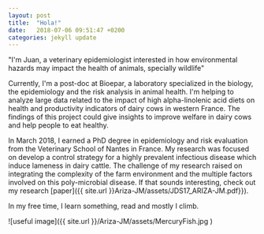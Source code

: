 ```yaml
---
layout: post
title:  "Hola!"
date:   2018-07-06 09:51:47 +0200
categories: jekyll update
---
```

"I'm Juan, a veterinary epidemiologist interested in how environmental hazards may impact the health of animals, specially wildlife"

Currently, I'm a post-doc at Bioepar, a laboratory specialized in  the biology, the epidemiology and  the risk analysis in animal health. I'm helping to analyze large data related to the impact of high alpha-linolenic acid diets on health and productivity indicators of dairy cows in western France. The findings of this project could give insights to improve welfare in dairy cows and help people to eat healthy.

In March 2018, I earned a PhD degree in epidemiology and risk evaluation from  the Veterinary School of Nantes in France. My research was focused on develop a control strategy for a highly prevalent infectious disease which induce lameness in dairy cattle. The challenge of my research raised on integrating the complexity of the farm environment and the multiple factors involved on this poly-microbial disease. If that sounds interesting, check out my research [paper]({{ site.url }}Ariza-JM/assets/JDS17_ARIZA-JM.pdf}}).

In my free time, I learn something, read and mostly I climb.

![useful image]({{  site.url }}/Ariza-JM/assets/MercuryFish.jpg )